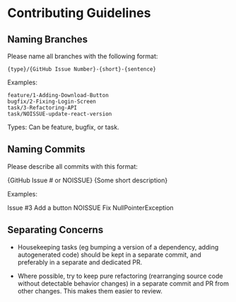 # Contributing Guidelines

## Naming Branches
Please name all branches with the following format:

```
{type}/{GitHub Issue Number}-{short}-{sentence}
```

Examples:
```
feature/1-Adding-Download-Button
bugfix/2-Fixing-Login-Screen
task/3-Refactoring-API
task/NOISSUE-update-react-version
```

Types: Can be feature, bugfix, or task.
## Naming Commits
Please describe all commits with this format:

{GitHub Issue # or NOISSUE} {Some short description}

Examples:

Issue #3 Add a button
NOISSUE Fix NullPointerException


## Separating Concerns
  - Housekeeping tasks (eg bumping a version of a dependency, adding autogenerated code) should be kept in a separate commit, and preferably in a separate and dedicated PR.

  - Where possible, try to keep pure refactoring (rearranging source code without detectable behavior changes) in a separate commit and PR from other changes. This makes them easier to review.